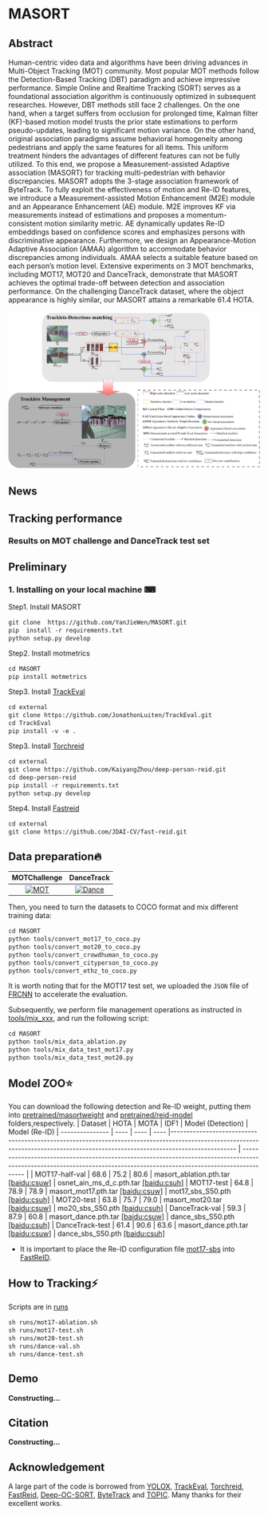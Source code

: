 # MASORT

## Abstract
Human-centric video data and algorithms have been driving advances in Multi-Object Tracking (MOT) community. Most popular MOT methods follow the Detection-Based Tracking (DBT) paradigm and achieve impressive performance.  Simple Online and Realtime Tracking (SORT) serves as a foundational association algorithm is continuously optimized in subsequent researches. However, DBT methods still face 2 challenges. On the one hand, when a target suffers from occlusion for prolonged time, Kalman filter (KF)-based motion model trusts the prior state estimations to perform pseudo-updates, leading to significant motion variance. On the other hand, original association paradigms assume behavioral homogeneity among pedestrians and apply the same features for all items. This uniform treatment hinders the advantages of different features can not be fully utilized. To this end, we propose a Measurement-assisted Adaptive association (MASORT) for tracking multi-pedestrian with behavior discrepancies. MASORT adopts the 3-stage association framework of ByteTrack. To fully exploit the effectiveness of motion and Re-ID features, we introduce a Measurement-assisted Motion Enhancement (M2E) module and an Appearance Enhancement (AE) module. M2E improves KF via measurements instead of estimations and proposes a momentum-consistent motion similarity metric. AE dynamically updates Re-ID embeddings based on confidence scores and emphasizes persons with discriminative appearance. Furthermore, we design an Appearance-Motion Adaptive Association (AMAA) algorithm to accommodate behavior discrepancies among individuals. AMAA selects a  suitable feature based on each person’s motion level. Extensive experiments on 3 MOT benchmarks, including MOT17, MOT20 and DanceTrack, demonstrate that MASORT achieves the optimal trade-off between detection and association performance. On the challenging DanceTrack dataset, where the object appearance is highly similar, our MASORT  attains a remarkable 61.4 HOTA. 
<p align="center"><img src="assets/masort.jpg" width="800"/></p> 

## News 

## Tracking performance
### Results on MOT challenge and DanceTrack test set

## Preliminary
### 1. Installing on your local machine ⌨
Step1. Install MASORT
```shell
git clone  https://github.com/YanJieWen/MASORT.git
pip  install -r requirements.txt
python setup.py develop
```
Step2. Install motmetrics
```shell
cd MASORT
pip install motmetrics
```

Step3. Install [TrackEval](https://github.com/JonathonLuiten/TrackEval)
```shell
cd external
git clone https://github.com/JonathonLuiten/TrackEval.git
cd TrackEval
pip install -v -e .
```

Step3. Install [Torchreid](https://github.com/KaiyangZhou/deep-person-reid)
```shell
cd external
git clone https://github.com/KaiyangZhou/deep-person-reid.git
cd deep-person-reid
pip install -r requirements.txt
python setup.py develop
```

Step4. Install [Fastreid](https://github.com/JDAI-CV/fast-reid)
```shell
cd external
git clone https://github.com/JDAI-CV/fast-reid.git
```

## Data preparation🔥
| MOTChallenge | DanceTrack |
|:-----------------:|:----------------:|
|[![MOT](https://img.shields.io/badge/😈mot-blue)](https://motchallenge.net/)|[![Dance](https://img.shields.io/badge/😈dance-challenge-blue)](https://github.com/DanceTrack/DanceTrack)|

Then, you need to turn the datasets to COCO format and mix different training data:

```shell
cd MASORT
python tools/convert_mot17_to_coco.py
python tools/convert_mot20_to_coco.py
python tools/convert_crowdhuman_to_coco.py
python tools/convert_cityperson_to_coco.py
python tools/convert_ethz_to_coco.py
```
It is worth noting that for the MOT17 test set, we uploaded the ``JSON`` file of [FRCNN](datasets/mot/test-FRCNN.json) to accelerate the evaluation.  

Subsequently, we perform file management operations as instructed in [tools/mix_xxx](tools), and run the following script:
```shell
cd MASORT
python tools/mix_data_ablation.py
python tools/mix_data_test_mot17.py
python tools/mix_data_test_mot20.py
```


## Model ZOO⭐
You can download the following detection and Re-ID weight, putting them into [pretrained/masortweight](pretrained/masortweight) and [pretrained/reid-model](pretrained/reid-model) folders,respectively. 
| Dataset         | HOTA | MOTA | IDF1 |  Model (Detection)                                                                                                                                                                | Model (Re-ID)
| --------------- | ---- | ---- | ---- |-------------------------------------------------------------------------------------------------------------------------------------------------------------------------------- | ---------------------------------------------------------------------------------------------------------------------------------------------------------------------- |
| MOT17-half-val  | 68.6 | 75.2 | 80.6 | masort_ablation.pth.tar [[baidu:csuw]](https://pan.baidu.com/s/1wXBDlMEIsJi6zGTxGBdkDg) | osnet_ain_ms_d_c.pth.tar [[baidu:csuh]](https://pan.baidu.com/s/1VaSlnfQGY6Pn_KU8IRYiXg)
| MOT17-test      | 64.8 | 78.9 | 78.9 | masort_mot17.pth.tar [[baidu:csuw]](https://pan.baidu.com/s/1wXBDlMEIsJi6zGTxGBdkDg) | mot17_sbs_S50.pth [[baidu:csuh]](https://pan.baidu.com/s/1VaSlnfQGY6Pn_KU8IRYiXg)
| MOT20-test      | 63.8 | 75.7 | 79.0 | masort_mot20.tar [[baidu:csuw]](https://pan.baidu.com/s/1wXBDlMEIsJi6zGTxGBdkDg) | mo20_sbs_S50.pth [[baidu:csuh]](https://pan.baidu.com/s/1VaSlnfQGY6Pn_KU8IRYiXg)
| DanceTrack-val  | 59.3 | 87.9 | 60.8 | masort_dance.pth.tar [[baidu:csuw]](https://pan.baidu.com/s/1wXBDlMEIsJi6zGTxGBdkDg) | dance_sbs_S50.pth [[baidu:csuh]](https://pan.baidu.com/s/1VaSlnfQGY6Pn_KU8IRYiXg)
| DanceTrack-test  | 61.4 | 90.6 | 63.6 | masort_dance.pth.tar [[baidu:csuw]](https://pan.baidu.com/s/1wXBDlMEIsJi6zGTxGBdkDg) | dance_sbs_S50.pth [[baidu:csuh]](https://pan.baidu.com/s/1VaSlnfQGY6Pn_KU8IRYiXg)
* It is important to place the Re-ID configuration file [mot17-sbs](external/mot17-sbs.yml) into [FastReID](external/fast-reid/configs). 
## How to Tracking⚡
Scripts are in [runs](runs)
```shell
sh runs/mot17-ablation.sh
sh runs/mot17-test.sh
sh runs/mot20-test.sh
sh runs/dance-val.sh
sh runs/dance-test.sh
```

## Demo 
**Constructing...**

## Citation
**Constructing...**

## Acknowledgement
A large part of the code is borrowed from [YOLOX](https://github.com/Megvii-BaseDetection/YOLOX), [TrackEval](https://github.com/JonathonLuiten/TrackEval), [Torchreid](https://github.com/KaiyangZhou/deep-person-reid), [FastReid](https://github.com/JDAI-CV/fast-reid), [Deep-OC-SORT](https://github.com/GerardMaggiolino/Deep-OC-SORT/), [ByteTrack](https://github.com/FoundationVision/ByteTrack) and [TOPIC](https://github.com/holmescao/TOPICTrack). Many thanks for their excellent works.
